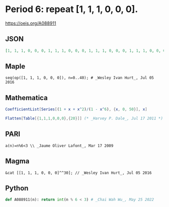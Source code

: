 # Period 6: repeat \[1, 1, 1, 0, 0, 0\]\.
https://oeis.org/A088911
## JSON
```JSON
[1, 1, 1, 0, 0, 0, 1, 1, 1, 0, 0, 0, 1, 1, 1, 0, 0, 0, 1, 1, 1, 0, 0, 0, 1, 1, 1, 0, 0, 0, 1, 1, 1, 0, 0, 0, 1, 1, 1, 0, 0, 0, 1, 1, 1, 0, 0, 0, 1, 1, 1, 0, 0, 0, 1, 1, 1, 0, 0, 0, 1, 1, 1, 0, 0, 0, 1, 1, 1, 0, 0, 0, 1, 1, 1, 0, 0, 0, 1, 1, 1, 0, 0, 0, 1, 1, 1, 0, 0, 0, 1, 1, 1, 0, 0, 0, 1, 1, 1, 0, 0, 0, 1, 1, 1]
```
## Maple
```Maple
seq(op([1, 1, 1, 0, 0, 0]), n=0..40); # _Wesley Ivan Hurt_, Jul 05 2016
```
## Mathematica
```Mathematica
CoefficientList[Series[(1 + x + x^2)/(1 - x^6), {x, 0, 50}], x]
```
```Mathematica
Flatten[Table[{1,1,1,0,0,0},{20}]] (* _Harvey P. Dale_, Jul 17 2011 *)
```
## PARI
```PARI
a(n)=n%6<3 \\ _Jaume Oliver Lafont_, Mar 17 2009
```
## Magma
```Magma
&cat [[1, 1, 1, 0, 0, 0]^^30]; // _Wesley Ivan Hurt_, Jul 05 2016
```
## Python
```Python
def A088911(n): return int(n % 6 < 3) # _Chai Wah Wu_, May 25 2022
```
